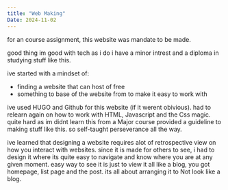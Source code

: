 ```yaml
---
title: "Web Making"
Date: 2024-11-02
---
```


for an course assignment, this website was mandate to be made.

good thing im good with tech as i do i have a minor intrest and a diploma in studying stuff like this.

ive started with a mindset of:
- finding a website that can host of free
- something to base of the website from to make it easy to work with

ive used HUGO and Github for this website (if it werent obivious). had to relearn again on how to work with HTML, Javascript and the Css magic. quite hard as im didnt learn this from a Major course provided a guideline to making stuff like this. so self-taught perseverance all the way.

ive learned that designing a website requires alot of retrospective view on how you interact with websites. since it is made for others to see, i had to design it where its quite easy to navigate and know where you are at any given moment. easy way to see it is just to view it all like a blog, you got homepage, list page and the post. its all about arranging it to Not look like a blog.